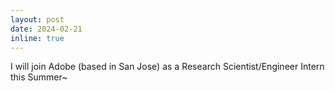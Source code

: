 ```yaml
---
layout: post
date: 2024-02-21
inline: true
---
```


I will join Adobe (based in San Jose) as a Research Scientist/Engineer Intern this Summer~
